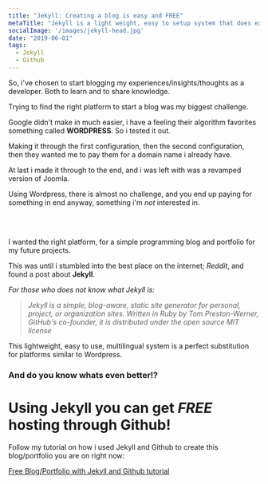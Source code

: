 ```yaml
---
title: "Jekyll: Creating a blog is easy and FREE"
metaTitle: "Jekyll is a light weight, easy to setup system that does exactly what it is supposed to do."
socialImage: '/images/jekyll-head.jpg'
date: "2019-06-01"
tags: 
  - Jekyll
  - Github
---
```


So, i've chosen to start blogging my experiences/insights/thoughts as a developer. Both to learn and to share knowledge.

Trying to find the right platform to start a blog was my biggest challenge.

Google didn't make in much easier, i have a feeling their algorithm favorites something called **WORDPRESS**. So i tested it out.

Making it through the first configuration, then the second configuration, then they wanted me to pay them for a domain name i already have.

At last i made it through to the end, and i was left with was a revamped version of Joomla.

Using Wordpress, there is almost no challenge, and you end up paying for something in end anyway, something i'm *_not_* interested in.

<br>


<br>

I wanted the right platform, for a simple programming blog and portfolio for my future projects.

This was until i stumbled into the best place on the internet; *Reddit*, and found a post about **Jekyll**.

*For those who does not know what Jekyll is:*

>*Jekyll is a simple, blog-aware, static site generator for personal, project, or organization sites. Written in Ruby by Tom Preston-Werner, GitHub's co-founder, it is distributed under the open source MIT license*

This lightweight, easy to use, multilingual system is a perfect substitution for platforms similar to Wordpress.


### And do you know whats even better!?

Using Jekyll you can get *FREE* hosting through Github!
=======================================================

Follow my tutorial on how i used Jekyll and Github to create this blog/portfolio you are on right now:

[Free Blog/Portfolio with Jekyll and Github tutorial](https://www.andrehatlo.com/jekyll-github-free-host/)
